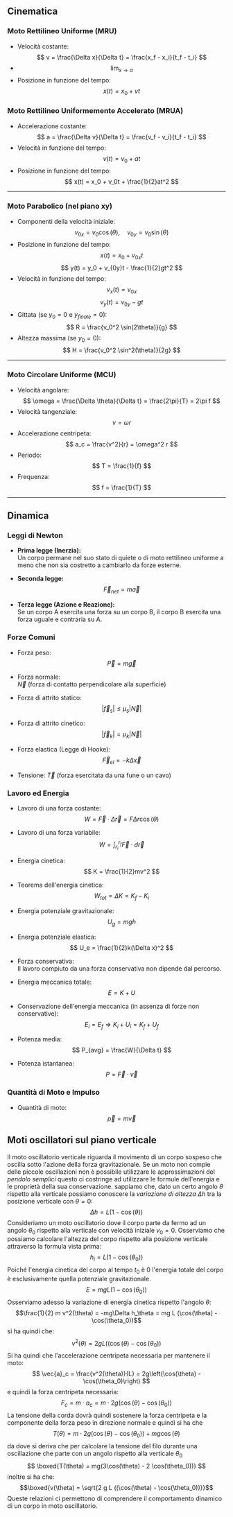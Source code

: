 ## Cinematica

### Moto Rettilineo Uniforme (MRU)
- Velocità costante:  
  $$
  v = \frac{\Delta x}{\Delta t} = \frac{x_f - x_i}{t_f - t_i}
  $$
- $$\lim_{x \to a}
$$
- Posizione in funzione del tempo:  
  $$
  x(t) = x_0 + vt
  $$

### Moto Rettilineo Uniformemente Accelerato (MRUA)
- Accelerazione costante:  
  $$
  a = \frac{\Delta v}{\Delta t} = \frac{v_f - v_i}{t_f - t_i}
  $$
- Velocità in funzione del tempo:  
  $$
  v(t) = v_0 + at
  $$
- Posizione in funzione del tempo:  
  $$
  x(t) = x_0 + v_0t + \frac{1}{2}at^2
  $$
---

### Moto Parabolico (nel piano xy)
- Componenti della velocità iniziale:  
  $$
  v_{0x} = v_0 \cos(\theta), \quad v_{0y} = v_0 \sin(\theta)
  $$
- Posizione in funzione del tempo:  
  $$
  x(t) = x_0 + v_{0x}t
  $$
  $$
  y(t) = y_0 + v_{0y}t - \frac{1}{2}gt^2
  $$
- Velocità in funzione del tempo:  
  $$
  v_x(t) = v_{0x}
  $$
  $$
  v_y(t) = v_{0y} - gt
  $$
- Gittata (se $y_0 = 0$ e $y_{finale} = 0$):  
  $$
  R = \frac{v_0^2 \sin(2\theta)}{g}
  $$
- Altezza massima (se $y_0 = 0$):  
  $$
  H = \frac{v_0^2 \sin^2(\theta)}{2g}
  $$
---

### Moto Circolare Uniforme (MCU)
- Velocità angolare:  
  $$
  \omega = \frac{\Delta \theta}{\Delta t} = \frac{2\pi}{T} = 2\pi f
  $$
- Velocità tangenziale:  
  $$
  v = \omega r
  $$
- Accelerazione centripeta:  
  $$
  a_c = \frac{v^2}{r} = \omega^2 r
  $$
- Periodo:  
  $$
  T = \frac{1}{f}
  $$
- Frequenza:  
  $$
  f = \frac{1}{T}
  $$

---

## Dinamica

### Leggi di Newton
- **Prima legge (Inerzia):**  
  Un corpo permane nel suo stato di quiete o di moto rettilineo uniforme a meno che non sia costretto a cambiarlo da forze esterne.

- **Seconda legge:**  
  $$
  \vec{F}_{net} = m \vec{a}
  $$

- **Terza legge (Azione e Reazione):**  
  Se un corpo A esercita una forza su un corpo B, il corpo B esercita una forza uguale e contraria su A.

### Forze Comuni
- Forza peso:  
  $$
  \vec{P} = m \vec{g}
  $$
- Forza normale:  
  $\vec{N}$ (forza di contatto perpendicolare alla superficie)

- Forza di attrito statico:  
  $$
  |\vec{f}_s| \leq \mu_s |\vec{N}|
  $$
- Forza di attrito cinetico:  
  $$
  |\vec{f}_k| = \mu_k |\vec{N}|
  $$
- Forza elastica (Legge di Hooke):  
  $$
  \vec{F}_{el} = -k \Delta \vec{x}
  $$
- Tensione: $\vec{T}$ (forza esercitata da una fune o un cavo)

### Lavoro ed Energia
- Lavoro di una forza costante:  
  $$
  W = \vec{F} \cdot \Delta \vec{r} = F \Delta r \cos(\theta)
  $$
- Lavoro di una forza variabile:  
  $$
  W = \int_{r_i}^{r_f} \vec{F} \cdot d\vec{r}
  $$
- Energia cinetica:  
  $$
  K = \frac{1}{2}mv^2
  $$
- Teorema dell'energia cinetica:  
  $$
  W_{tot} = \Delta K = K_f - K_i
  $$
- Energia potenziale gravitazionale:  
  $$
  U_g = mgh
  $$
- Energia potenziale elastica:  
  $$
  U_e = \frac{1}{2}k(\Delta x)^2
  $$
- Forza conservativa:  
  Il lavoro compiuto da una forza conservativa non dipende dal percorso.

- Energia meccanica totale:  
  $$
  E = K + U
  $$
- Conservazione dell'energia meccanica (in assenza di forze non conservative):  
  $$
  E_i = E_f \Rightarrow K_i + U_i = K_f + U_f
  $$
- Potenza media:  
  $$
  P_{avg} = \frac{W}{\Delta t}
  $$
- Potenza istantanea:  
$$P = \vec{F} \cdot \vec{v}$$

### Quantità di Moto e Impulso
- Quantità di moto:  
$$\vec{p} = m \vec{v}$$
## Moti oscillatori sul piano verticale
Il moto oscillatorio verticale riguarda il movimento di un corpo sospeso che oscilla sotto l'azione della forza gravitazionale.
Se un moto non compie delle piccole oscillazioni non è possibile utilizzare le approssimazioni del _pendolo semplici_ questo ci costringe ad utilizzare le formule dell'energia e le proprietà della sua conservazione.
sappiamo che, dato un certo angolo $\theta$ rispetto alla verticale possiamo conoscere la _variazione di altezza_ $\Delta h$ tra la posizione verticale con $\theta = 0$:
$$\Delta h = L(1 - \cos(\theta))$$
Consideriamo un moto oscillatorio dove il corpo parte da fermo ad un angolo $\theta_0$ rispetto alla verticale con velocità iniziale $v_0 = 0$.
Osserviamo che possiamo calcolare l'altezza del corpo rispetto alla posizione verticale attraverso la formula vista prima:
$$h_i = L(1 - \cos(\theta_0))$$
Poiché l'energia cinetica del corpo al tempo $t_0$ è $0$ l'energia totale del corpo è esclusivamente quella potenziale gravitazionale.
$$E = m g L(1 - \cos(\theta_0))$$
Osserviamo adesso la variazione di energia cinetica rispetto l'angolo $\theta$:
$$\frac{1}{2} m v^2(\theta) = -mg\Delta h_\theta = mg L (\cos(\theta) - \cos(\theta_0))$$
si ha quindi che:
$$v^2(\theta) = 2 g L ((\cos(\theta) - \cos(\theta_0))$$
Si ha quindi che l'accelerazione centripeta necessaria per mantenere il moto:
$$
\vec{a}_c = \frac{v^2(\theta)}{L} = 2g\left(\cos(\theta) - \cos(\theta_0)\right)
$$
e quindi la forza centripeta necessaria:
$$
F_c = m \cdot a_c = m \cdot 2g \left(\cos(\theta) - \cos(\theta_0)\right)
$$
La tensione della corda dovrà quindi sostenere la forza centripeta e la componente della forza peso in direzione normale e quindi si ha che
$$
T(\theta) = m \cdot 2g \left(\cos(\theta) - \cos(\theta_0)\right) + m g \cos(\theta)$$
da dove si deriva che per calcolare la tensione del filo durante una oscillazione che parte con un angolo rispetto alla verticale $\theta_0$ 
$$
\boxed{T(\theta) = mg(3\cos(\theta) - 2 \cos(\theta_0))}
$$
inoltre si ha che:
$$\boxed{v(\theta) = \sqrt{2 g L ((\cos(\theta) - \cos(\theta_0))}}$$
Queste relazioni ci permettono di comprendere il comportamento dinamico di un corpo in moto oscillatorio.
